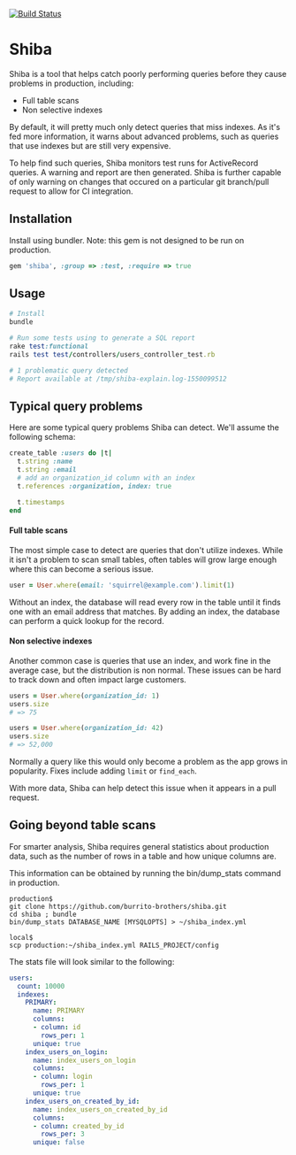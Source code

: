 [![Build Status](https://travis-ci.com/burrito-brothers/shiba.svg?branch=master)](https://travis-ci.com/burrito-brothers/shiba)

# Shiba

Shiba is a tool that helps catch poorly performing queries before they cause problems in production, including:

* Full table scans
* Non selective indexes

By default, it will pretty much only detect queries that miss indexes. As it's fed more information, it warns about advanced problems, such as queries that use indexes but are still very expensive.

To help find such queries, Shiba monitors test runs for ActiveRecord queries. A warning and report are then generated. Shiba is further capable of only warning on changes that occured on a particular git branch/pull request to allow for CI integration.

## Installation

Install using bundler. Note: this gem is not designed to be run on production.

```ruby
gem 'shiba', :group => :test, :require => true
```

## Usage

```ruby
# Install
bundle

# Run some tests using to generate a SQL report
rake test:functional
rails test test/controllers/users_controller_test.rb

# 1 problematic query detected
# Report available at /tmp/shiba-explain.log-1550099512
```

## Typical query problems

Here are some typical query problems Shiba can detect. We'll assume the following schema:

```ruby
create_table :users do |t|
  t.string :name
  t.string :email
  # add an organization_id column with an index
  t.references :organization, index: true

  t.timestamps
end
```

#### Full table scans

The most simple case to detect are queries that don't utilize indexes. While it isn't a problem to scan small tables, often tables will grow large enough where this can become a serious issue.

```ruby
user = User.where(email: 'squirrel@example.com').limit(1)
```

Without an index, the database will read every row in the table until it finds one with an email address that matches. By adding an index, the database can perform a quick lookup for the record.

#### Non selective indexes

Another common case is queries that use an index, and work fine in the average case, but the distribution is non normal. These issues can be hard to track down and often impact large customers.

```ruby
users = User.where(organization_id: 1)
users.size
# => 75

users = User.where(organization_id: 42)
users.size
# => 52,000
```

Normally a query like this would only become a problem as the app grows in popularity. Fixes include adding `limit` or `find_each`.

With more data, Shiba can help detect this issue when it appears in a pull request.

## Going beyond table scans

For smarter analysis, Shiba requires general statistics about production data, such as the number of rows in a table and how unique columns are.

This information can be obtained by running the bin/dump_stats command in production.

```console
production$ 
git clone https://github.com/burrito-brothers/shiba.git
cd shiba ; bundle
bin/dump_stats DATABASE_NAME [MYSQLOPTS] > ~/shiba_index.yml

local$
scp production:~/shiba_index.yml RAILS_PROJECT/config
```

The stats file will look similar to the following:

```yaml
users:
  count: 10000
  indexes:
    PRIMARY:
      name: PRIMARY
      columns:
      - column: id
        rows_per: 1
      unique: true
    index_users_on_login:
      name: index_users_on_login
      columns:
      - column: login
        rows_per: 1
      unique: true
    index_users_on_created_by_id:
      name: index_users_on_created_by_id
      columns:
      - column: created_by_id
        rows_per: 3
      unique: false
```
